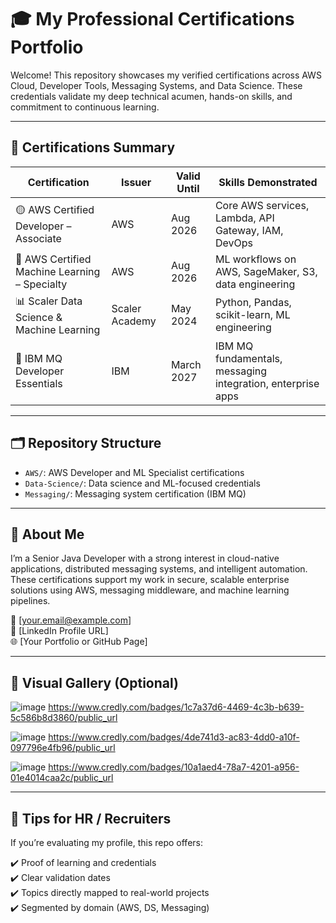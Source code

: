 # 🎓 My Professional Certifications Portfolio

Welcome! This repository showcases my verified certifications across AWS Cloud, Developer Tools, Messaging Systems, and Data Science. These credentials validate my deep technical acumen, hands-on skills, and commitment to continuous learning.

---

## 📜 Certifications Summary

| Certification | Issuer | Valid Until | Skills Demonstrated |
|---------------|--------|-------------|----------------------|
| 🟡 AWS Certified Developer – Associate | AWS | Aug 2026 | Core AWS services, Lambda, API Gateway, IAM, DevOps |
| 🧠 AWS Certified Machine Learning – Specialty | AWS | Aug 2026 | ML workflows on AWS, SageMaker, S3, data engineering |
| 📊 Scaler Data Science & Machine Learning | Scaler Academy | May 2024 | Python, Pandas, scikit-learn, ML engineering |
| 💬 IBM MQ Developer Essentials | IBM | March 2027 | IBM MQ fundamentals, messaging integration, enterprise apps |

---

## 🗂 Repository Structure

- `AWS/`: AWS Developer and ML Specialist certifications
- `Data-Science/`: Data science and ML-focused credentials
- `Messaging/`: Messaging system certification (IBM MQ)

---

## 🧠 About Me

I’m a Senior Java Developer with a strong interest in cloud-native applications, distributed messaging systems, and intelligent automation. These certifications support my work in secure, scalable enterprise solutions using AWS, messaging middleware, and machine learning pipelines.

📧 [your.email@example.com]  
🔗 [LinkedIn Profile URL]  
🌐 [Your Portfolio or GitHub Page]

---

## 📌 Visual Gallery (Optional)

![image](https://github.com/user-attachments/assets/e1ef4854-47e0-45e2-8ee5-0eeb32a2dd4e)
https://www.credly.com/badges/1c7a37d6-4469-4c3b-b639-5c586b8d3860/public_url

![image](https://github.com/user-attachments/assets/2ef61eaa-0e29-47aa-8abe-462f7fdbb251)
https://www.credly.com/badges/4de741d3-ac83-4dd0-a10f-097796e4fb96/public_url

![image](https://github.com/user-attachments/assets/c415139d-b4dc-465b-9347-f0a473ecd912)
https://www.credly.com/badges/10a1aed4-78a7-4201-a956-01e4014caa2c/public_url


---

## 📎 Tips for HR / Recruiters


If you’re evaluating my profile, this repo offers:

✔️ Proof of learning and credentials  
✔️ Clear validation dates  
✔️ Topics directly mapped to real-world projects  
✔️ Segmented by domain (AWS, DS, Messaging)  
